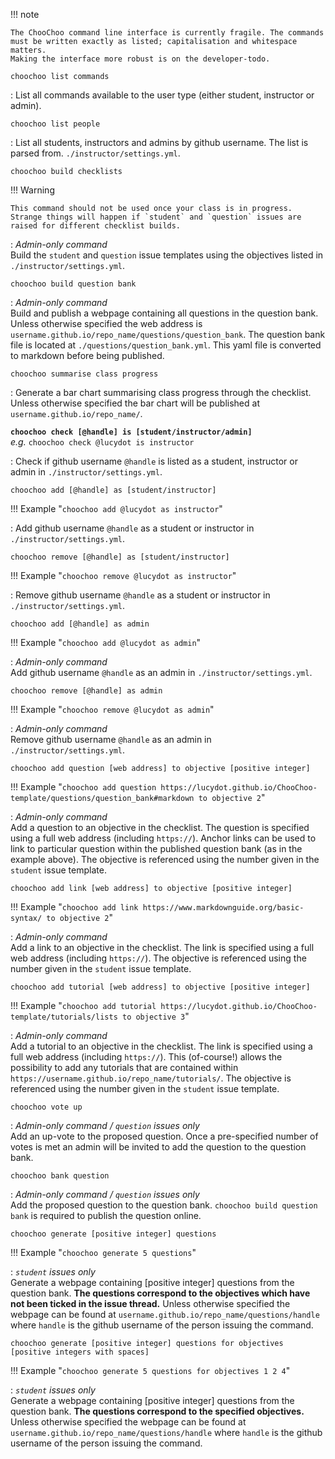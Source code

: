!!! note

    The ChooChoo command line interface is currently fragile. The commands must be written exactly as listed; capitalisation and whitespace matters. 
    Making the interface more robust is on the developer-todo.

`choochoo list commands`

:   List all commands available to the user type (either student, instructor or admin).

`choochoo list people`

:   List all students, instructors and admins by github username. The list is parsed from. `./instructor/settings.yml`.

`choochoo build checklists`
    
!!! Warning

    This command should not be used once your class is in progress. Strange things will happen if `student` and `question` issues are raised for different checklist builds. 

:   *Admin-only command*  
    Build the `student` and `question` issue templates using the objectives listed in `./instructor/settings.yml`.

`choochoo build question bank`
    
:   *Admin-only command*  
    Build and publish a webpage containing all questions in the question bank. Unless otherwise specified the web address is `username.github.io/repo_name/questions/question_bank`. The question bank file is located at `./questions/question_bank.yml`. This yaml file is converted to markdown before being published.

`choochoo summarise class progress`

:   Generate a bar chart summarising class progress through the checklist. Unless otherwise specified the bar chart will be published at `username.github.io/repo_name/`. 

**`choochoo check [@handle] is [student/instructor/admin]`**    
*e.g.* `choochoo check @lucydot is instructor`

:    Check if github username `@handle` is listed as a student, instructor or admin in `./instructor/settings.yml`.

`choochoo add [@handle] as [student/instructor]`

!!! Example "`choochoo add @lucydot as instructor`"

:    Add github username `@handle` as a student or instructor in `./instructor/settings.yml`.

`choochoo remove [@handle] as [student/instructor]`

!!! Example "`choochoo remove @lucydot as instructor`"

:    Remove github username `@handle` as a student or instructor in `./instructor/settings.yml`.

`choochoo add [@handle] as admin`

!!! Example "`choochoo add @lucydot as admin`"

:    *Admin-only command*  
    Add github username `@handle` as an admin in `./instructor/settings.yml`.

`choochoo remove [@handle] as admin`

!!! Example "`choochoo remove @lucydot as admin`"

:    *Admin-only command*  
    Remove github username `@handle` as an admin in `./instructor/settings.yml`.
    
`choochoo add question [web address] to objective [positive integer]`

!!! Example "`choochoo add question https://lucydot.github.io/ChooChoo-template/questions/question_bank#markdown to objective 2`"

:    *Admin-only command*  
    Add a question to an objective in the checklist. The question is specified using a full web address (including `https://`). Anchor links can be used to link to particular question within the published question bank (as in the example above). The objective is referenced using the number given in the `student` issue template.

`choochoo add link [web address] to objective [positive integer]`

!!! Example "`choochoo add link https://www.markdownguide.org/basic-syntax/ to objective 2`"

:   *Admin-only command*  
    Add a link to an objective in the checklist. The link is specified using a full web address (including `https://`). The objective is referenced using the number given in the `student` issue template.

`choochoo add tutorial [web address] to objective [positive integer]`

!!! Example "`choochoo add tutorial https://lucydot.github.io/ChooChoo-template/tutorials/lists to objective 3`"

:   *Admin-only command*  
    Add a tutorial to an objective in the checklist. The link is specified using a full web address (including `https://`). This (of-course!) allows the possibility to add any tutorials that are contained within `https://username.github.io/repo_name/tutorials/`. The objective is referenced using the number given in the `student` issue template.

`choochoo vote up`

:    *Admin-only command / `question` issues only*  
    Add an up-vote to the proposed question. Once a pre-specified number of votes is met an admin will be invited to add the question to the question bank.

`choochoo bank question`

:   *Admin-only command / `question` issues only*  
    Add the proposed question to the question bank. `choochoo build question bank` is required to publish the question online.

`choochoo generate [positive integer] questions`
    
!!! Example "`choochoo generate 5 questions`"

:    *`student` issues only*  
     Generate a webpage containing [positive integer] questions from the question bank. **The questions correspond to the objectives which have not been ticked in the issue thread.** Unless otherwise specified the webpage can be found at `username.github.io/repo_name/questions/handle` where `handle` is the github username of the person issuing the command.

`choochoo generate [positive integer] questions for objectives [positive integers with spaces]`
    
!!! Example "`choochoo generate 5 questions for objectives 1 2 4`"

:   *`student` issues only*  
     Generate a webpage containing [positive integer] questions from the question bank. **The questions correspond to the specified objectives.** Unless otherwise specified the webpage can be found at `username.github.io/repo_name/questions/handle` where `handle` is the github username of the person issuing the command.

